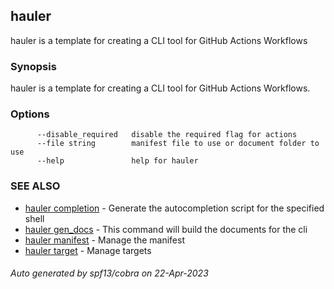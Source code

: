 ## hauler

hauler is a template for creating a CLI tool for GitHub Actions Workflows

### Synopsis

hauler is a template for creating a CLI tool for GitHub Actions Workflows.

### Options

```
      --disable_required   disable the required flag for actions
      --file string        manifest file to use or document folder to use
      --help               help for hauler
```

### SEE ALSO

* [hauler completion](hauler_completion.md)	 - Generate the autocompletion script for the specified shell
* [hauler gen_docs](hauler_gen_docs.md)	 - This command will build the documents for the cli
* [hauler manifest](hauler_manifest.md)	 - Manage the manifest
* [hauler target](hauler_target.md)	 - Manage targets

###### Auto generated by spf13/cobra on 22-Apr-2023
